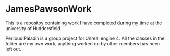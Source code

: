 # JamesPawsonWork
This is a repositoy containing work I have completed during my time at the university of Huddersfield.

Perilous Paladin is a group project for Unreal engine 4.
All the classes in the folder are my own work, anything worked on by other members has been left out.
